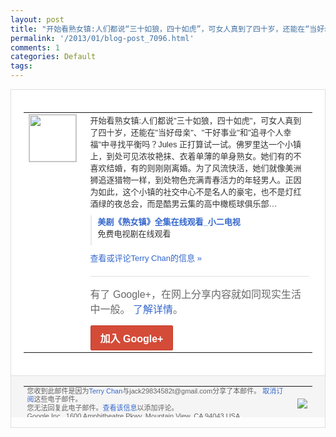 ```yaml
---
layout: post
title: "开始看熟女镇:人们都说“三十如狼，四十如虎”，可女人真到了四十岁，还能在“当好母亲..."
permalink: '/2013/01/blog-post_7096.html'
comments: 1
categories: Default
tags: 
---
```

<!-- X-Notifications: 1:dd272ed930000000 -->

<div style="border:solid 1px #dfdfdf;color:#686868;font:13px Arial"><div style="background-color:#fff;padding:20px;"><table cellpadding="0" cellspacing="0"><tr><td style="padding-right:15px;vertical-align:top"><a href="https://plus.google.com/_/notifications/emlink?emr=14900066512970582018&amp;emid=CLjBisf5irUCFUlUtAodt3MAAA&amp;path=%2F108643996575278738906&amp;dt=1359372599081&amp;uob=8"><img height="75" src="https://lh3.googleusercontent.com/-KKRGTyJ5Bl0/AAAAAAAAAAI/AAAAAAAAtnY/R4QEWIp3Ur0/s75-c-k-a/photo.jpg" style="border:solid 1px #cccccc;" width="75"/></a></td><td style="width:578px;color:#333;font:13px Arial;vertical-align:top"><div style="padding-bottom:10px">开始看熟女镇:人们都说"三十如狼，四十如<wbr/>虎"，可女人真到了四十岁，还能在"当好母<wbr/>亲"、"干好事业"和"追寻个人幸福"中寻<wbr/>找平衡吗？Jules 正打算试一试。佛罗里达一个小镇上，到处可<wbr/>见浓妆艳抹、衣着单薄的单身熟女。她们有的<wbr/>不喜欢结婚，有的则刚刚离婚。为了风流快活<wbr/>，她们就像美洲狮追逐猎物一样，到处物色充<wbr/>满青春活力的年轻男人。正因为如此，这个小<wbr/>镇的社交中心不是名人的豪宅，也不是灯红酒<wbr/>绿的夜总会，而是酷男云集的高中橄榄球俱乐<wbr/>部…</div><div style="margin-bottom:10px;padding-left:10px; border-left:2px solid #EAEAEA"><span style="margin-right:5px"><a href="http://x2dsj.com/teleplay/us/?Cougar-Town.html" style="color:#3366CC;text-decoration:none"><span style="font-weight:bold">美剧《熟女镇》全集在线观看_小二电视</span></a><div style="padding-bottom:10px">免费电视剧在线观看</div></span></div><a href="https://plus.google.com/_/notifications/emlink?emr=14900066512970582018&amp;emid=CLjBisf5irUCFUlUtAodt3MAAA&amp;path=%2F108643996575278738906%2Fposts%2FaBKcV3e76Wy%3Fgpinv%3DAMIXal_Np2Uivw1Fp5CWLSgSRWtE3kwL_yACoHaEryhAgI67n8jonU-KCmK0AllTLWclIe_slcNcuT5YSylalIl5NqC2lXUmPsgXxjVVmcSTICVE0AMG41w&amp;dt=1359372599081&amp;uob=8" style="color:#3366CC;text-decoration:none">查看或评论Terry Chan的信息 »</a><div style="margin-top:20px;border-top:solid 1px #dfdfdf"><div style="padding:15px 0;color:#686868;font:16px Arial">有了 Google+，在网上分享内容就如同现实生活中一般。 <a href="http://www.google.com/+/learnmore/" style="color:#3366CC;text-decoration:none">了解详情</a>。</div><a href="https://plus.google.com/_/notifications/emlink?emr=14900066512970582018&amp;emid=CLjBisf5irUCFUlUtAodt3MAAA&amp;path=%2F%3Fgpinv%3DAMIXal_Np2Uivw1Fp5CWLSgSRWtE3kwL_yACoHaEryhAgI67n8jonU-KCmK0AllTLWclIe_slcNcuT5YSylalIl5NqC2lXUmPsgXxjVVmcSTICVE0AMG41w&amp;dt=1359372599081&amp;uob=8" style="display:inline-block;padding:7px 15px;background-color:#d44b38; color:#fff;font-size:16px; font-weight:bold;border-radius:2px;-webkit-border-radius:2px; -moz-border-radius:2px;border:solid 1px #c43b28; white-space:nowrap;text-decoration:none">加入 Google+</a></div></td></tr></table></div><div style="border-top:solid 1px #dfdfdf;padding:0 20px; background-color:#f5f5f5"><table cellpadding="0" cellspacing="0" style="height:50px"><tbody><tr><td style="vertical-align:middle;width:100%; color:#636363;font:11px Arial; line-height:120%">您收到此邮件是因为<a href="https://plus.google.com/_/notifications/emlink?emr=14900066512970582018&amp;emid=CLjBisf5irUCFUlUtAodt3MAAA&amp;path=%2F108643996575278738906%3Fgpinv%3DAMIXal_Np2Uivw1Fp5CWLSgSRWtE3kwL_yACoHaEryhAgI67n8jonU-KCmK0AllTLWclIe_slcNcuT5YSylalIl5NqC2lXUmPsgXxjVVmcSTICVE0AMG41w&amp;dt=1359372599081&amp;uob=8" style="color:#3366CC;text-decoration:none">Terry Chan</a>与jack29834582t@gmail.com分享了本邮件。 <a href="https://plus.google.com/_/notifications/emlink?emr=14900066512970582018&amp;emid=CLjBisf5irUCFUlUtAodt3MAAA&amp;path=%2F_%2Fnonplus%2Femailsettings%3Fgpinv%3DAMIXal_Np2Uivw1Fp5CWLSgSRWtE3kwL_yACoHaEryhAgI67n8jonU-KCmK0AllTLWclIe_slcNcuT5YSylalIl5NqC2lXUmPsgXxjVVmcSTICVE0AMG41w%26est%3DADH5u8VWLSojovUyxSGuHqHY6lZbCtAF7-YdnoDOv83T6Y_Hqxqp35SGZm65k68ncqw94f5u0KSzRnQC9pzO4JAm8utCFOfo9c6cNZeKH3IuZEIYxUJ650sB6eZOcX2A0YgaAPln-NYcepCn4xKpJBSFc2EUVSLKgQ&amp;dt=1359372599081&amp;uob=8" style="color:#3366CC;text-decoration:none">取消订阅</a>这些电子邮件。<br/>您无法回复此电子邮件。<a href="https://plus.google.com/_/notifications/emlink?emr=14900066512970582018&amp;emid=CLjBisf5irUCFUlUtAodt3MAAA&amp;path=%2F108643996575278738906%2Fposts%2FaBKcV3e76Wy%3Fgpinv%3DAMIXal_Np2Uivw1Fp5CWLSgSRWtE3kwL_yACoHaEryhAgI67n8jonU-KCmK0AllTLWclIe_slcNcuT5YSylalIl5NqC2lXUmPsgXxjVVmcSTICVE0AMG41w&amp;dt=1359372599081&amp;uob=8" style="color:#3366CC;text-decoration:none">查看该信息</a>以添加评论。<br/>Google Inc., 1600 Amphitheatre Pkwy, Mountain View, CA 94043 USA<br/></td><td><img src="https://ssl.gstatic.com/s2/oz/images/notifications/logo/google-plus-6617a72bb36cc548861652780c9e6ff1.png"/></td></tr></tbody></table></div></div>